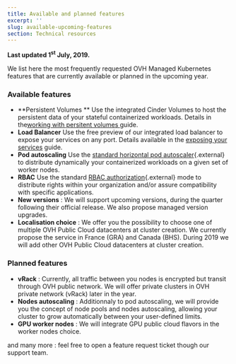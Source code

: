 ```yaml
---
title: Available and planned features
excerpt: ''
slug: available-upcoming-features
section: Technical resources
---
```


**Last updated 1<sup>st</sup> July, 2019.**

We list here the most frequently requested OVH Managed Kubernetes features that are currently available or planned in the upcoming year.

### Available features

- **Persistent Volumes ** Use the integrated Cinder Volumes to host the persistent data of your stateful containerized workloads. Details in the[working with persitent volumes ](../ovh-kubernetes-persistent-volumes/) guide.
- **Load Balancer** Use the free preview of our integrated load balancer to expose your services on any port. Details available in the [exposing your services](../using-lb/) guide.
- **Pod autoscaling** Use the  [standard horizontal pod autoscaler](https://kubernetes.io/docs/tasks/run-application/horizontal-pod-autoscale/){.external} to distribute dynamically your containerized workloads on a given set of worker nodes.
- **RBAC** Use the standard [RBAC authorization](https://kubernetes.io/docs/reference/access-authn-authz/rbac/){.external} mode to distribute rights within your organization and/or assure compatibility with specific applications.
- **New versions** : We will support upcoming versions, during the quarter following their official release. We also propose managed version upgrades.
- **Localisation choice** : We offer you the possibility to choose one of multiple OVH Public Cloud datacenters at cluster creation. We currently propose the service in France (GRA) and Canada (BHS). During 2019 we will add other OVH Public Cloud datacenters at cluster creation.

### Planned features

- **vRack** : Currently, all traffic between you nodes is encrypted but transit through OVH public network. We will offer private clusters in OVH private network (vRack) later in the year.
- **Nodes autoscaling** : Additionnaly to pod autoscaling, we will provide you the concept of node pools and nodes autoscaling, allowing your cluster to grow automatically between your user-defined limits.
- **GPU worker nodes** : We will integrate GPU public cloud flavors in the worker nodes choice.

and many more : feel free to open a feature request ticket though our support team.
